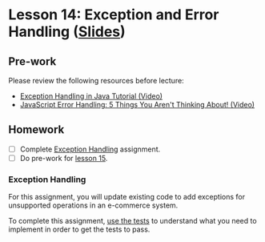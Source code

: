 # Lesson 14: Exception and Error Handling ([Slides](https://codedifferently.github.io/code-differently-24-q4/slides/#lesson_14))

## Pre-work

Please review the following resources before lecture:

* [Exception Handling in Java Tutorial (Video)](https://www.youtube.com/watch?v=1XAfapkBQjk)
* [JavaScript Error Handling: 5 Things You Aren't Thinking About! (Video)](https://www.youtube.com/watch?v=l62mMMU4ZqA)

## Homework

- [ ] Complete [Exception Handling](#exception-handling) assignment.
- [ ] Do pre-work for [lesson 15](/lesson_15/).

### Exception Handling

For this assignment, you will update existing code to add exceptions for unsupported operations in an e-commerce system.

To complete this assignment, [use the tests][test-link] to understand what you need to implement in order to get the tests to pass.

[test-link]: ./exceptions/exceptions_app/src/test/java/com/codedifferently/lesson14/ecommerce/EcommerceSystemTest.java
